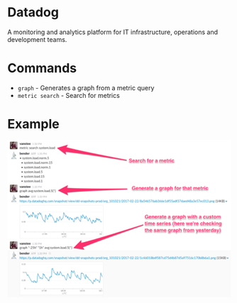 # Datadog
A monitoring and analytics platform for IT infrastructure, operations and development teams.

# Commands

* `graph` - Generates a graph from a metric query
* `metric search` - Search for metrics

# Example

![DataDog Usage](https://raw.githubusercontent.com/cogcmd/datadog/master/usage.png)
